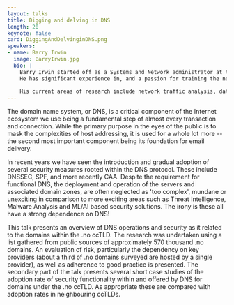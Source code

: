 ```yaml
---
layout: talks
title: Digging and delving in DNS
length: 20
keynote: false
card: DiggingAndDelvinginDNS.png
speakers:
- name: Barry Irwin
  image: BarryIrwin.jpg
  bio: |
    Barry Irwin started off as a Systems and Network administrator at the dawn of the millennium and tripped and fell into the security field. Finding nothing on the market that met the operational needs, he led the development and deployment of an open-source derived firewalling system in the early 2000’s for a global telecoms operator. He returned to academia and has spent the last 19 years working in academia on research in the larger information security field, often returning to his first love of packets and network traffic analysis.
    He has significant experience in, and a passion for training the next generation of security professionals within academia and a cross section of public and private sector industry. 
    
    His current areas of research include network traffic analysis, data visualisation, web-based malware, botnet identification and anti-phishing tools. Prior to relocating to Norway in 2019, he developed and headed a very successful information security focussed postgraduate program at Rhodes University, South Africa. He has a love of military history especially as it relates to codes, ciphers and espionage, and is a somewhat dormant rhykenologist.
---
```

The domain name system, or DNS, is a critical component of the Internet ecosystem we use being a fundamental step of almost every transaction and connection. While the primary purpose in the eyes of the public is to mask the complexities of host addressing, it is used for a whole lot more -- the second most important component being its foundation for email delivery. 

In recent years we have seen the introduction and gradual adoption of several security measures rooted within the DNS protocol. These include DNSSEC, SPF, and more recently CAA. Despite the requirement for functional DNS, the deployment and operation of the servers and associated domain zones, are often neglected as 'too complex', mundane or unexciting in comparison to more exciting areas such as Threat Intelligence, Malware Analysis and ML/AI based security solutions. The irony is these all have a strong dependence on DNS!

This talk presents an overview of DNS operations and security as it related to the domains within the .no ccTLD. The research was undertaken using a list gathered from public sources of approximately 570 thousand .no domains. An evaluation of risk, particularly the dependency on key providers (about a third of .no domains surveyed are hosted by a single provider), as well as adherence to good practice is presented. The secondary part of the talk presents several short case studies of the adoption rate of security functionality within and offered by DNS for domains under the .no ccTLD. As appropriate these are compared with adoption rates in neighbouring ccTLDs.
